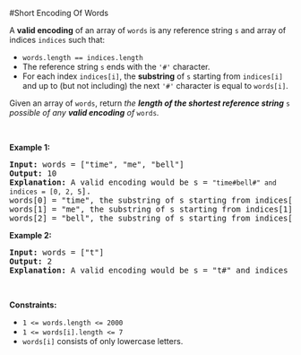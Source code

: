 #Short Encoding Of Words
<p>A <strong>valid encoding</strong> of an array of <code>words</code> is any reference string <code>s</code> and array of indices <code>indices</code> such that:</p>
<ul>
<li><code>words.length == indices.length</code></li>
<li>The reference string <code>s</code> ends with the <code>'#'</code> character.</li>
<li>For each index <code>indices[i]</code>, the <strong>substring</strong> of <code>s</code> starting from <code>indices[i]</code> and up to (but not including) the next <code>'#'</code> character is equal to <code>words[i]</code>.</li>
</ul>
<p>Given an array of <code>words</code>, return <em>the <strong>length of the shortest reference string</strong> </em><code>s</code><em> possible of any <strong>valid encoding</strong> of </em><code>words</code><em>.</em></p>
<p> </p>
<p><strong class="example">Example 1:</strong></p>
<pre><strong>Input:</strong> words = ["time", "me", "bell"]
<strong>Output:</strong> 10
<strong>Explanation:</strong> A valid encoding would be s = <code>"time#bell#" and indices = [0, 2, 5</code>].
words[0] = "time", the substring of s starting from indices[0] = 0 to the next '#' is underlined in "<u>time</u>#bell#"
words[1] = "me", the substring of s starting from indices[1] = 2 to the next '#' is underlined in "ti<u>me</u>#bell#"
words[2] = "bell", the substring of s starting from indices[2] = 5 to the next '#' is underlined in "time#<u>bell</u>#"
</pre>
<p><strong class="example">Example 2:</strong></p>
<pre><strong>Input:</strong> words = ["t"]
<strong>Output:</strong> 2
<strong>Explanation:</strong> A valid encoding would be s = "t#" and indices = [0].
</pre>
<p> </p>
<p><strong>Constraints:</strong></p>
<ul>
<li><code>1 &lt;= words.length &lt;= 2000</code></li>
<li><code>1 &lt;= words[i].length &lt;= 7</code></li>
<li><code>words[i]</code> consists of only lowercase letters.</li>
</ul>
